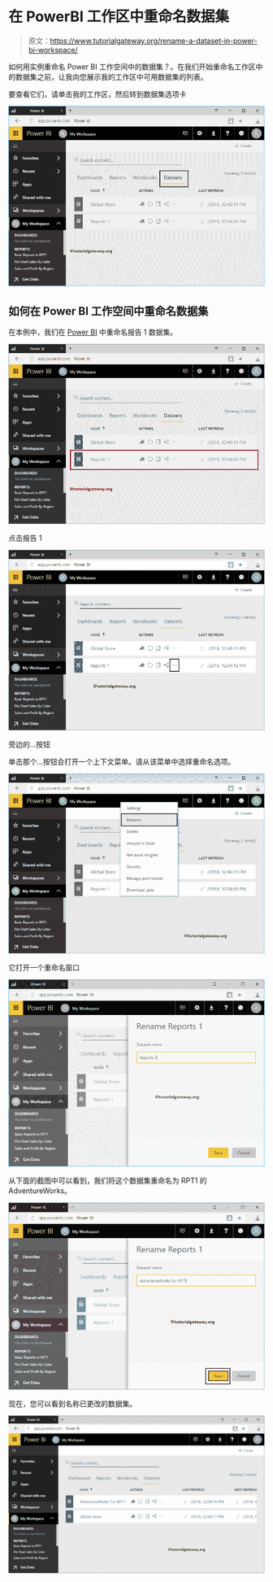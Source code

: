 # 在 PowerBI 工作区中重命名数据集

> 原文：<https://www.tutorialgateway.org/rename-a-dataset-in-power-bi-workspace/>

如何用实例重命名 Power BI 工作空间中的数据集？。在我们开始重命名工作区中的数据集之前，让我向您展示我的工作区中可用数据集的列表。

要查看它们，请单击我的工作区，然后转到数据集选项卡

![Rename a Dataset in Power BI Workspace 1](img/e3c33375eac77624b2c03be42b291787.png)

## 如何在 Power BI 工作空间中重命名数据集

在本例中，我们在 [Power BI](https://www.tutorialgateway.org/power-bi-tutorial/) 中重命名报告 1 数据集。

![Rename a Dataset in Power BI Workspace 2](img/01afc4b56cec83a8825d25e88765dd41.png)

点击报告 1

![Rename a Dataset in Power BI Workspace 3](img/43cc2d8876c9540b94ce6cc03919cd78.png)

旁边的…按钮

单击那个…按钮会打开一个上下文菜单。请从该菜单中选择重命名选项。

![Rename a Dataset in Power BI Workspace 4](img/2cdb3ab28bc2c41ad9de2f03a85e4af1.png)

它打开一个重命名窗口

![Rename a Dataset in Power BI Workspace 5](img/5cd6a086688058ccf6f81dee74be651a.png)

从下面的截图中可以看到，我们将这个数据集重命名为 RPT1 的 AdventureWorks。

![Rename a Dataset in Power BI Workspace 6](img/67a46a6d54b673a29523dd32f26d001b.png)

现在，您可以看到名称已更改的数据集。

![Rename a Dataset in Power BI Workspace 7](img/a1483516feefa080c0530ad48336672f.png)